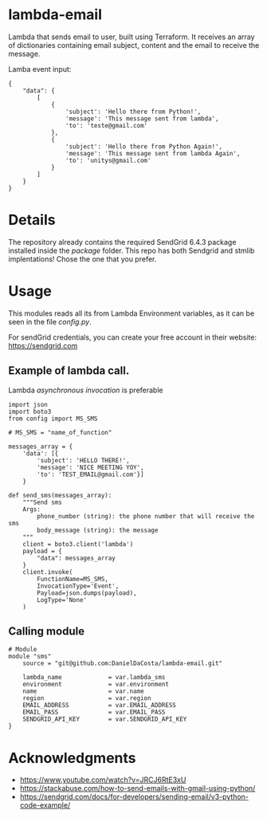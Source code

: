 # lambda-email

Lambda that sends email to user, built using Terraform. It receives an array of dictionaries containing
email subject, content and the email to receive the message.

Lamba event input:

```
{
    "data": {
        [
            {
                'subject': 'Hello there from Python!',
                'message': 'This message sent from lambda',
                'to': 'teste@gmail.com'
            },
            {
                'subject': 'Hello there from Python Again!',
                'message': 'This message sent from lambda Again',
                'to': 'unitys@gmail.com'
            }
        ]
    }
}
```
# Details

The repository already contains the required SendGrid 6.4.3 package installed inside the *package* folder.
This repo has both Sendgrid and stmlib implentations! Chose the one that you prefer.

# Usage

This modules reads all its from Lambda Environment variables, as it can be seen in the file *config.py*.

For sendGrid credentials, you can create your free account in their website: https://sendgrid.com

## Example of lambda call.

Lambda *asynchronous invocation* is preferable

```
import json
import boto3
from config import MS_SMS

# MS_SMS = "name_of_function"

messages_array = {
    'data': [{
        'subject': 'HELLO THERE!',
        'message': 'NICE MEETING YOY',
        'to': 'TEST_EMAIL@gmail.com'}]
    }

def send_sms(messages_array):
    """Send sms
    Args:
        phone_number (string): the phone number that will receive the sms
        body_message (string): the message
    """
    client = boto3.client('lambda')
    payload = {
        "data": messages_array
    }
    client.invoke(
        FunctionName=MS_SMS,
        InvocationType='Event',
        Payload=json.dumps(payload),
        LogType='None'
    )

```

## Calling module

```
# Module 
module "sms" 
    source = "git@github.com:DanielDaCosta/lambda-email.git"

    lambda_name             = var.lambda_sms
    environment             = var.environment
    name                    = var.name
    region                  = var.region
    EMAIL_ADDRESS           = var.EMAIL_ADDRESS
    EMAIL_PASS              = var.EMAIL_PASS
    SENDGRID_API_KEY        = var.SENDGRID_API_KEY
}
```

# Acknowledgments
- https://www.youtube.com/watch?v=JRCJ6RtE3xU
- https://stackabuse.com/how-to-send-emails-with-gmail-using-python/
- https://sendgrid.com/docs/for-developers/sending-email/v3-python-code-example/

